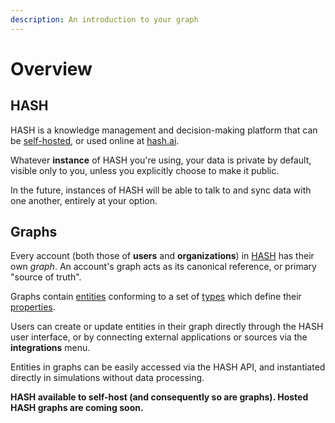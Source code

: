 ```yaml
---
description: An introduction to your graph
---
```


# Overview

## HASH

HASH is a knowledge management and decision-making platform that can be [self-hosted](https://github.com/hashintel/hash), or used online at [hash.ai](https://alpha.hash.ai/).

Whatever **instance** of HASH you're using, your data is private by default, visible only to you, unless you explicitly choose to make it public.

In the future, instances of HASH will be able to talk to and sync data with one another, entirely at your option.


## Graphs

Every account (both those of **users** and **organizations**) in [HASH](https://hash.ai/platform/hash) has their own _graph_. An account's graph acts as its canonical reference, or primary "source of truth".

Graphs contain [entities](https://hash.ai/glossary/entities) conforming to a set of [types](https://hash.ai/glossary/entity-types) which define their [properties](https://hash.ai/glossary/properties).

Users can create or update entities in their graph directly through the HASH user interface, or by connecting external applications or sources via the **integrations** menu.

Entities in graphs can be easily accessed via the HASH API, and instantiated directly in simulations without data processing.

**HASH available to self-host (and consequently so are graphs). Hosted HASH graphs are coming soon.**
